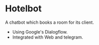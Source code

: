 # Hotelbot
A chatbot which books a room for its client.
- Using Google's Dialogflow.
- Integrated with Web and telegram.
